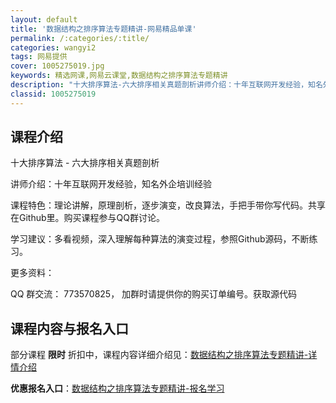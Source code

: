 ```yaml
---
layout: default
title: '数据结构之排序算法专题精讲-网易精品单课'
permalink: /:categories/:title/
categories: wangyi2
tags: 网易提供
cover: 1005275019.jpg
keywords: 精选网课,网易云课堂,数据结构之排序算法专题精讲
description: "十大排序算法-六大排序相关真题剖析讲师介绍：十年互联网开发经验，知名外企培训经验课程特色：理论讲解，原理剖析，逐步演变，改良算法，手把手带你写代码。共享在Github里。购买课程参与QQ群讨"
classid: 1005275019
---
```


## 课程介绍

十大排序算法 - 六大排序相关真题剖析

讲师介绍：十年互联网开发经验，知名外企培训经验

课程特色：理论讲解，原理剖析，逐步演变，改良算法，手把手带你写代码。共享在Github里。购买课程参与QQ群讨论。

学习建议：多看视频，深入理解每种算法的演变过程，参照Github源码，不断练习。

更多资料：

QQ 群交流： 773570825， 加群时请提供你的购买订单编号。获取源代码

## 课程内容与报名入口

部分课程 **限时** 折扣中，课程内容详细介绍见：[数据结构之排序算法专题精讲-详情介绍](https://study.163.com/course/introduction/1005275019.htm?share=1&shareId=1025206652&utm_campaign=share&utm_medium=iphoneShare&utm_source=&utm_u=1025206652)

**优惠报名入口**：[数据结构之排序算法专题精讲-报名学习](https://study.163.com/course/introduction/1005275019.htm?share=1&shareId=1025206652&utm_campaign=share&utm_medium=iphoneShare&utm_source=&utm_u=1025206652)

